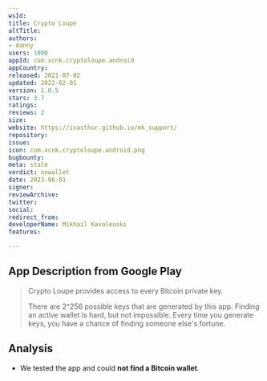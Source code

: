 ```yaml
---
wsId: 
title: Crypto Loupe
altTitle: 
authors:
- danny
users: 1000
appId: com.xcnk.cryptoloupe.android
appCountry: 
released: 2021-07-02
updated: 2022-02-01
version: 1.0.5
stars: 3.7
ratings: 
reviews: 2
size: 
website: https://ixasthur.github.io/mk_support/
repository: 
issue: 
icon: com.xcnk.cryptoloupe.android.png
bugbounty: 
meta: stale
verdict: nowallet
date: 2023-06-01
signer: 
reviewArchive: 
twitter: 
social: 
redirect_from: 
developerName: Mikhail Kavaleuski
features: 

---
```


## App Description from Google Play 

> Crypto Loupe provides access to every Bitcoin private key.
>
> There are 2^256 possible keys that are generated by this app. Finding an active wallet is hard, but not impossible. Every time you generate keys, you have a chance of finding someone else's fortune.

## Analysis 

- We tested the app and could **not find a Bitcoin wallet**. 
